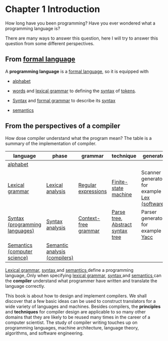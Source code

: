 # Chapter 1 Introduction

How long have you been programming? Have you ever wondered what a programming language is? 

There are many ways to answer this question, here I will try to answer this question from some different perspectives.

## From  [formal language](https://en.wikipedia.org/wiki/Formal_language)

A **programming language** is a [formal language](https://en.wikipedia.org/wiki/Formal_language),  so it is equipped with

- [alphabet](https://en.wikipedia.org/wiki/Alphabet_(computer_science)) 
- [words](https://en.wikipedia.org/wiki/String_(computer_science)) and [lexical grammar](https://en.wikipedia.org/wiki/Lexical_grammar) to defining the [syntax](https://en.wikipedia.org/wiki/Syntax_(programming_languages)) of [tokens](https://en.wikipedia.org/wiki/Token_(parser)). 

- [Syntax](https://en.wikipedia.org/wiki/Syntax) and [formal grammar](https://en.wikipedia.org/wiki/Formal_grammar) to describe its [syntax](https://en.wikipedia.org/wiki/Syntax)
- [semantics](https://en.wikipedia.org/wiki/Semantics#Computer_science)



## From the perspectives of a compiler 

How dose compiler understand what the program mean? The table is a summary of the implementation of compiler.

| language                                                     | phase                                                        | grammar                                                      | technique                                                    | generator                                                    |
| ------------------------------------------------------------ | ------------------------------------------------------------ | ------------------------------------------------------------ | ------------------------------------------------------------ | ------------------------------------------------------------ |
| [alphabet](https://en.wikipedia.org/wiki/Alphabet_(computer_science)) |                                                              |                                                              |                                                              |                                                              |
| [Lexical grammar](https://en.wikipedia.org/wiki/Lexical_grammar) | [Lexical analysis](https://en.wikipedia.org/wiki/Lexical_analysis) | [Regular expressions](https://en.wikipedia.org/wiki/Regular_expression) | [Finite-state machine](https://en.wikipedia.org/wiki/Finite-state_machine) | Scanner generators, for example [Lex (software)](https://en.wikipedia.org/wiki/Lex_(software)) |
| [Syntax (programming languages)](https://en.wikipedia.org/wiki/Syntax_(programming_languages)) | [Syntax analysis](https://en.wikipedia.org/wiki/Parsing)     | [Context-free grammar](https://en.wikipedia.org/wiki/Context-free_grammar) | [Parse tree](https://en.wikipedia.org/wiki/Parse_tree), [Abstract syntax tree](https://en.wikipedia.org/wiki/Abstract_syntax_tree) | Parser generators, for example [Yacc](https://en.wikipedia.org/wiki/Yacc) |
| [Semantics (computer science)](https://en.wikipedia.org/wiki/Semantics_(computer_science)) | [Semantic analysis (compilers)](https://en.wikipedia.org/wiki/Semantic_analysis_(compilers)) |                                                              |                                                              |                                                              |



[Lexical grammar](https://en.wikipedia.org/wiki/Lexical_grammar), [syntax ](https://en.wikipedia.org/wiki/Syntax_(programming_languages)) and [semantics ](https://en.wikipedia.org/wiki/Semantics_(computer_science)) define a programming language,.Only when specifying [lexical grammar](https://en.wikipedia.org/wiki/Lexical_grammar), [syntax ](https://en.wikipedia.org/wiki/Syntax_(programming_languages)) and [semantics ](https://en.wikipedia.org/wiki/Semantics_(computer_science)) can the **compiler** understand what programmer have written and translate the language correctly. 



This book is about how to design and implement compilers. We shall discover that a few basic ideas can be used to construct translators for a wide variety of languages and machines. Besides compilers, the **principles** and **techniques** for compiler design are applicable to so many other domains that they
are likely to be reused many times in the career of a computer scientist. The study of compiler writing touches up on programming languages, machine architecture, language theory, algorithms, and software engineering.